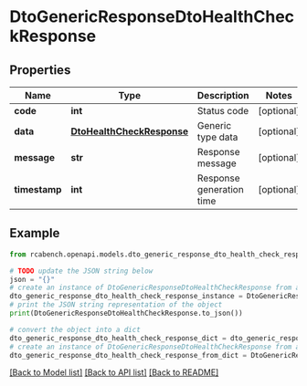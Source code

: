 # DtoGenericResponseDtoHealthCheckResponse


## Properties

Name | Type | Description | Notes
------------ | ------------- | ------------- | -------------
**code** | **int** | Status code | [optional] 
**data** | [**DtoHealthCheckResponse**](DtoHealthCheckResponse.md) | Generic type data | [optional] 
**message** | **str** | Response message | [optional] 
**timestamp** | **int** | Response generation time | [optional] 

## Example

```python
from rcabench.openapi.models.dto_generic_response_dto_health_check_response import DtoGenericResponseDtoHealthCheckResponse

# TODO update the JSON string below
json = "{}"
# create an instance of DtoGenericResponseDtoHealthCheckResponse from a JSON string
dto_generic_response_dto_health_check_response_instance = DtoGenericResponseDtoHealthCheckResponse.from_json(json)
# print the JSON string representation of the object
print(DtoGenericResponseDtoHealthCheckResponse.to_json())

# convert the object into a dict
dto_generic_response_dto_health_check_response_dict = dto_generic_response_dto_health_check_response_instance.to_dict()
# create an instance of DtoGenericResponseDtoHealthCheckResponse from a dict
dto_generic_response_dto_health_check_response_from_dict = DtoGenericResponseDtoHealthCheckResponse.from_dict(dto_generic_response_dto_health_check_response_dict)
```
[[Back to Model list]](../README.md#documentation-for-models) [[Back to API list]](../README.md#documentation-for-api-endpoints) [[Back to README]](../README.md)


